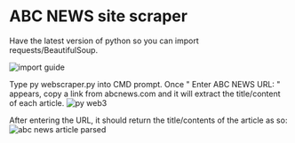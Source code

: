 # ABC NEWS site scraper
Have the latest version of python so you can import requests/BeautifulSoup.

![import guide](https://user-images.githubusercontent.com/126064159/228438161-deff4897-c912-403d-8299-f425674ab6ec.png)

Type py webscraper.py into CMD prompt.
Once " Enter ABC NEWS URL: " appears, copy a link from abcnews.com and it will extract the title/content of each article.
![py web3](https://user-images.githubusercontent.com/126064159/228437994-b881346b-03d8-4711-a64b-0ca7853405ed.png)

After entering the URL, it should return the title/contents of the article as so:
![abc news article parsed](https://user-images.githubusercontent.com/126064159/228515707-48d57d73-7af1-48a0-95ad-09e4e5f9914b.png)
